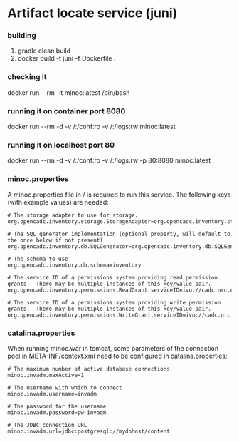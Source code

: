 # Artifact locate service (juni)

### building

1. gradle clean build
2. docker build -t juni -f Dockerfile .

### checking it
docker run --rm -it minoc:latest /bin/bash

### running it on container port 8080
docker run --rm -d -v /<myconfigdiar>:/conf:ro -v /<mylogdir>:/logs:rw minoc:latest

### running it on localhost port 80
docker run --rm -d -v /<myconfigdir>:/conf:ro -v /<mylogdir>:/logs:rw -p 80:8080 minoc:latest

### minoc.properties
A minoc.properties file in /<myconfigdir> is required to run this service.  The following keys (with example values) are needed:

```
# The storage adapter to use for storage.
org.opencadc.inventory.storage.StorageAdapter=org.opencadc.inventory.storage.fs.FileSystemStorageAdapter

# The SQL generator implementation (optional property, will default to the once below if not present)
org.opencadc.inventory.db.SQLGenerator=org.opencadc.inventory.db.SQLGenerator

# The schema to use
org.opencadc.inventory.db.schema=inventory

# The service ID of a permissions system providing read permission grants.  There may be multiple instances of this key/value pair.
org.opencadc.inventory.permissions.ReadGrant.serviceID=ivo://cadc.nrc.ca/servicewithperms

# The service ID of a permissions system providing write permission grants.  There may be multiple instances of this key/value pair.
org.opencadc.inventory.permissions.WriteGrant.serviceID=ivo://cadc.nrc.ca/servicewithperms
```

### catalina.properties
When running minoc.war in tomcat, some parameters of the connection pool in META-INF/context.xml need
to be configured in catalina.properties:

```
# The maximum number of active database connections
minoc.invadm.maxActive=1

# The username with which to connect
minoc.invadm.username=invadm

# The password for the username
minoc.invadm.password=pw-invadm

# The JDBC connection URL
minoc.invadm.url=jdbc:postgresql://mydbhost/content
```
